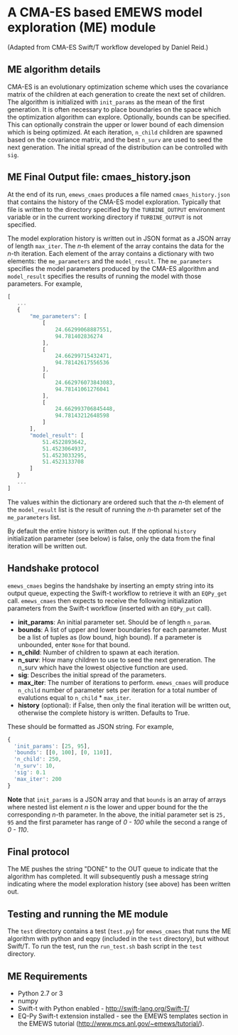 # A CMA-ES based EMEWS model exploration (ME) module #

(Adapted from CMA-ES Swift/T workflow developed by Daniel Reid.)

## ME algorithm details ##

CMA-ES is an evolutionary optimization scheme which uses the covariance matrix of the children at each generation to create the next set of children.   The algorithm is initialized with `init_params` as the mean of the first generation.  It is often necessary to place boundaries on the space which the optimization algorithm can explore.  Optionally, bounds can be specified.  This can optionally constrain the upper or lower bound of each dimension which is being optimized. At each iteration, `n_child` children are spawned based on the covariance matrix, and the best `n_surv` are used to seed the next generation.  The initial spread of the distribution can be controlled with `sig`.

## ME Final Output file: cmaes_history.json

At the end of its run, `emews_cmaes` produces a file named `cmaes_history.json`
that contains the history of the CMA-ES model exploration. Typically that file
is written to the directory specified by the `TURBINE_OUTPUT` environment variable
or in the current working directory if `TURBINE_OUTPUT` is not specified.

The model exploration history is written out in JSON format as a JSON
array of length `max_iter`. The *n*-th element of the array contains the
data for the *n*-th iteration. Each element of the array contains a
dictionary with two elements: the `me_parameters` and the `model_result`.
The `me_parameters` specifies the model parameters produced by the CMA-ES
algorithm and `model_result` specifies the results of running the model
with those parameters. For example,

```javascript
[
   ...
   {
       "me_parameters": [
           [
               24.66299068887551,
               94.781402836274
           ],
           [
               24.66299715432471,
               94.78142617556536
           ],
           [
               24.662976073843083,
               94.78141061276041
           ],
           [
               24.662993706845448,
               94.78143212648598
           ]
       ],
       "model_result": [
           51.4522893642,
           51.4523064937,
           51.4523033295,
           51.4523133708
       ]
   }
   ...
]
```

The values within the dictionary are ordered such that the *n*-th element
of the `model_result` list is the result of running the *n*-th parameter set
of the `me_parameters` list.

By default the entire history is written out. If the optional `history` initialization
parameter (see below) is false, only the data from the final iteration will
be written out.

## Handshake protocol ##
`emews_cmaes` begins the handshake by inserting an empty string into its
output queue, expecting the Swift-t workflow to retrieve it with an
`EQPy_get` call. `emews_cmaes` then expects to receive the following
initialization parameters from the Swift-t workflow (inserted with an
`EQPy_put` call).

* **init_params**: An initial parameter set.  Should be of length `n_param`.
* **bounds**: A list of upper and lower boundaries for each parameter.  Must be a list of tuples as (low bound, high bound).  If a parameter is unbounded, enter `None` for that bound.
* **n_child**: Number of children to spawn at each iteration.
* **n_surv**: How many children to use to seed the next generation.  The n_surv which have the lowest objective function are used.
* **sig**: Describes the initial spread of the parameters.
* **max_iter**: The number of iterations to perform. `emews_cmaes` will produce
 `n_child` number of parameter sets per iteration for a total number of
 evalutions equal to `n_child` \* `max_iter`.
* **history** (optional): if False, then only the final iteration will be
written out, otherwise the complete history is written. Defaults to True.


These should be formatted as JSON string. For example,

```javascript
{
  'init_params': [25, 95],
  'bounds': [[0, 100], [0, 110]],
  'n_child': 250,
  'n_surv': 10,
  'sig': 0.1
  'max_iter': 200
}
```

**Note** that `init_params` is a JSON array and that `bounds` is an array of
arrays where nested list element *n* is the lower and upper bound for the
the corresponding *n*-th parameter. In the above, the initial parameter set is
`25, 95` and the first parameter has range of *0 - 100* while the second a
range of *0 - 110*.

## Final protocol ##
The ME pushes the string "DONE" to the OUT queue to indicate that the algorithm
has completed. It will subsequently push a message string indicating where the
model exploration history (see above) has been written out.


## Testing and running the ME module
The `test` directory contains a test (`test.py`) for `emews_cmaes` that runs
the ME algorithm with python and eqpy (included in the `test` directory), but
without Swift/T. To run the test, run the `run_test.sh` bash script in the
`test` directory.

## ME Requirements ##

* Python 2.7 or 3
* numpy
* Swift-t with Python enabled - http://swift-lang.org/Swift-T/
* EQ-Py Swift-t extension installed - see the EMEWS templates section in the
EMEWS tutorial (http://www.mcs.anl.gov/~emews/tutorial/).
